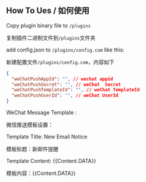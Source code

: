 ## How To Ues / 如何使用


Copy plugin binary file to `/plugins` 

复制插件二进制文件到`/plugins`文件夹

add config.json to `/plugins/config.com` like this:

新建配置文件`/plugins/config.com`，内容如下

```json
{
  "weChatPushAppId": "", // wechat appid
  "weChatPushSecret": "", // weChat  Secret
  "weChatPushTemplateId": "", // weChat TemplateId
  "weChatPushUserId": "", // weChat UserId
}
```

WeChat Message Template :

微信推送模板设置：

Template Title: New Email Notice

模板标题：新邮件提醒

Template Content: {{Content.DATA}}

模板内容：{{Content.DATA}}
